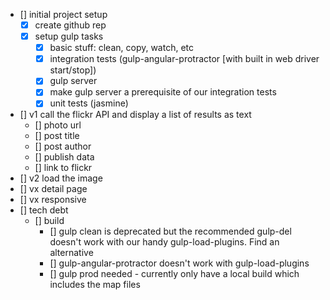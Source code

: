 - [] initial project setup
	- [x] create github rep
	- [x] setup gulp tasks
		- [x] basic stuff: clean, copy, watch, etc
		- [x] integration tests (gulp-angular-protractor [with built in web driver start/stop])
		- [x] gulp server
		- [x] make gulp server a prerequisite of our integration tests
		- [x] unit tests (jasmine)
- [] v1 call the flickr API and display a list of results as text
	- [] photo url
	- [] post title
	- [] post author
	- [] publish data
	- [] link to flickr
- [] v2 load the image
- [] vx detail page
- [] vx responsive
- [] tech debt
	- [] build
		- [] gulp clean is deprecated but the recommended gulp-del doesn't work with our handy gulp-load-plugins. Find an alternative
		- [] gulp-angular-protractor doesn't work with gulp-load-plugins
		- [] gulp prod needed - currently only have a local build which includes the map files
